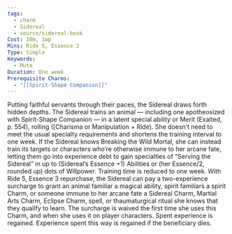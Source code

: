 ```yaml
---
tags:
  - charm
  - Sidereal
  - source/sidereal-book
Cost: 10m, 1wp
Mins: Ride 5, Essence 2
Type: Simple
Keywords:
  - Mute
Duration: One week
Prerequisite Charms:
  - "[[Spirit-Shape Companion]]"
---
```

Putting faithful servants through their paces, the Sidereal draws forth hidden depths. The Sidereal trains an animal — including one apotheosized with Spirit-Shape Companion — in a latent special ability or Merit (Exalted, p. 554), rolling ([Charisma or Manipulation + Ride). She doesn’t need to meet the usual specialty requirements and shortens the training interval to one week. If the Sidereal knows Breaking the Wild Mortal, she can instead train its targets or characters who’re otherwise immune to her arcane fate, letting them go into experience debt to gain specialties of “Serving the Sidereal” in up to (Sidereal’s Essence +1) Abilities or (her Essence/2, rounded up) dots of Willpower. Training time is reduced to one week. With Ride 5, Essence 3 repurchase, the Sidereal can pay a two-experience surcharge to grant an animal familiar a magical ability, spirit familiars a spirit Charm, or someone immune to her arcane fate a Sidereal Charm, Martial Arts Charm, Eclipse Charm, spell, or thaumaturgical ritual she knows that they qualify to learn. The surcharge is waived the first time she uses this Charm, and when she uses it on player characters. Spent experience is regained. Experience spent this way is regained if the beneficiary dies.